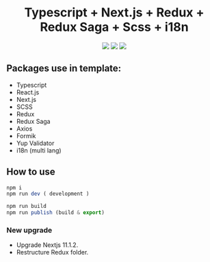 <h1 align="center">Typescript + Next.js + Redux + Redux Saga + Scss + i18n</h1>

<p align="center">
  <a href="https://nextjs.org/" target="_blank"><img src="https://img.shields.io/badge/Next.js-v12.1.5-blueviolet.svg"></a>
  <a href="https://reactjs.org/" target="_blank"><img src="https://img.shields.io/badge/React-v18.1.0-%238DD6F9.svg?logo=React"></a>
  <a href="https://github.com/codica2" target="_blank"><img src="https://img.shields.io/badge/licence-MIT-green.svg" /></a>
</p>

## Packages use in template:

- Typescript
- React.js
- Next.js
- SCSS
- Redux
- Redux Saga
- Axios
- Formik
- Yup Validator
- i18n (multi lang)

## How to use

```javascript
npm i
npm run dev ( development )

npm run build
npm run publish (build & export)
```

### New upgrade

- Upgrade Nextjs 11.1.2.
- Restructure Redux folder.
